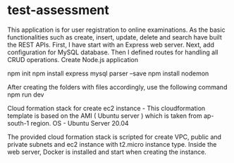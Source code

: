 # test-assessment

This application is for user registration to online examinations. As the basic functionalities such as create, insert, update, delete and search have built the REST APIs.  First, I have start with an Express web server. Next, add configuration for MySQL database. Then I defined routes for handling all CRUD operations.
Create Node.js application

npm init
npm install express mysql parser –save
npm install nodemon

After creating the folders with files accordingly, use the following command
npm run dev

Cloud formation stack for create ec2 instance - This cloudformation template is based on the AMI ( Ubuntu server ) which is taken from ap-south-1 region. 
OS - Ubuntu Server 20.04


The provided cloud formation stack is scripted for create VPC, public and private subnets and ec2 instance with t2.micro instance type. Inside the web server, Docker is installed and start when creating the instance. 

